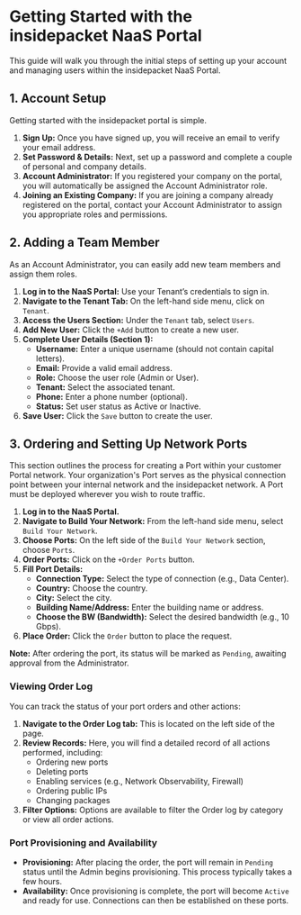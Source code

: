 # Getting Started with the insidepacket NaaS Portal

This guide will walk you through the initial steps of setting up your account and managing users within the insidepacket NaaS Portal.

## 1. Account Setup

Getting started with the insidepacket portal is simple.

1.  **Sign Up:** Once you have signed up, you will receive an email to verify your email address.
2.  **Set Password & Details:** Next, set up a password and complete a couple of personal and company details.
3.  **Account Administrator:** If you registered your company on the portal, you will automatically be assigned the Account Administrator role.
4.  **Joining an Existing Company:** If you are joining a company already registered on the portal, contact your Account Administrator to assign you appropriate roles and permissions.

## 2. Adding a Team Member

As an Account Administrator, you can easily add new team members and assign them roles.

1.  **Log in to the NaaS Portal:** Use your Tenant’s credentials to sign in.
2.  **Navigate to the Tenant Tab:** On the left-hand side menu, click on `Tenant`.
3.  **Access the Users Section:** Under the `Tenant` tab, select `Users`.
4.  **Add New User:** Click the `+Add` button to create a new user.
5.  **Complete User Details (Section 1):**
    * **Username:** Enter a unique username (should not contain capital letters).
    * **Email:** Provide a valid email address.
    * **Role:** Choose the user role (Admin or User).
    * **Tenant:** Select the associated tenant.
    * **Phone:** Enter a phone number (optional).
    * **Status:** Set user status as Active or Inactive.
6.  **Save User:** Click the `Save` button to create the user.

## 3. Ordering and Setting Up Network Ports

This section outlines the process for creating a Port within your customer Portal network. Your organization's Port serves as the physical connection point between your internal network and the insidepacket network. A Port must be deployed wherever you wish to route traffic.

1.  **Log in to the NaaS Portal.**
2.  **Navigate to Build Your Network:** From the left-hand side menu, select `Build Your Network`.
3.  **Choose Ports:** On the left side of the `Build Your Network` section, choose `Ports`.
4.  **Order Ports:** Click on the `+Order Ports` button.
5.  **Fill Port Details:**
    * **Connection Type:** Select the type of connection (e.g., Data Center).
    * **Country:** Choose the country.
    * **City:** Select the city.
    * **Building Name/Address:** Enter the building name or address.
    * **Choose the BW (Bandwidth):** Select the desired bandwidth (e.g., 10 Gbps).
6.  **Place Order:** Click the `Order` button to place the request.

**Note:** After ordering the port, its status will be marked as `Pending`, awaiting approval from the Administrator.

### Viewing Order Log

You can track the status of your port orders and other actions:

1.  **Navigate to the Order Log tab:** This is located on the left side of the page.
2.  **Review Records:** Here, you will find a detailed record of all actions performed, including:
    * Ordering new ports
    * Deleting ports
    * Enabling services (e.g., Network Observability, Firewall)
    * Ordering public IPs
    * Changing packages
3.  **Filter Options:** Options are available to filter the Order log by category or view all order actions.

### Port Provisioning and Availability

* **Provisioning:** After placing the order, the port will remain in `Pending` status until the Admin begins provisioning. This process typically takes a few hours.
* **Availability:** Once provisioning is complete, the port will become `Active` and ready for use. Connections can then be established on these ports.


